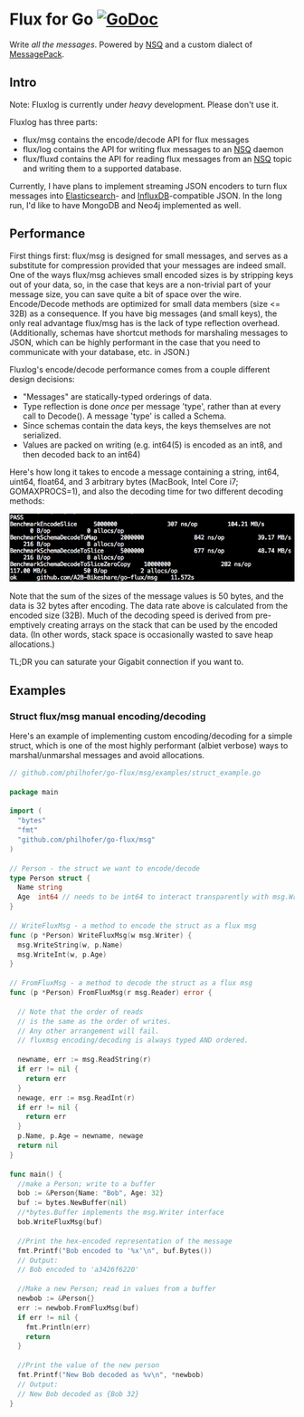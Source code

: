 Flux for Go [![GoDoc](https://godoc.org/github.com/A2B-Bikeshare/go-flux?status.png)](https://godoc.org/github.com/A2B-Bikeshare/go-flux)
=====================
Write *all the messages*.
Powered by [NSQ](http://nsq.io/) and a custom dialect of [MessagePack](http://msgpack.org).

Intro
-------------
Note: Fluxlog is currently under *heavy* development. Please don't use it.

Fluxlog has three parts:
  - flux/msg contains the encode/decode API for flux messages
  - flux/log contains the API for writing flux messages to an [NSQ](http://nsq.io) daemon
  - flux/fluxd contains the API for reading flux messages from an [NSQ](http://nsq.io) topic and writing them to a supported database.

Currently, I have plans to implement streaming JSON encoders to turn flux messages into [Elasticsearch](http://elasticsearch.org)- and [InfluxDB](http://influxdb.com)-compatible JSON.
In the long run, I'd like to have MongoDB and Neo4j implemented as well.

Performance
-------------
First things first: flux/msg is designed for small messages, and serves as a substitute for compression provided that your messages are indeed small. One of the ways
flux/msg achieves small encoded sizes is by stripping keys out of your data, so, in the case that keys are a non-trivial part of your message size, you can
save quite a bit of space over the wire. Encode/Decode methods are optimized for small data members (size <= 32B) as a consequence.
If you have big messages (and small keys), the only real advantage flux/msg has is the lack of type reflection overhead. (Additionally, schemas
have shortcut methods for marshaling messages to JSON, which can be highly performant in the case that you need to communicate with your database, etc. in JSON.)

Fluxlog's encode/decode performance comes from a couple different design decisions:
  - "Messages" are statically-typed orderings of data.
  - Type reflection is done *once* per message 'type', rather than at every call to Decode(). A message 'type' is called a Schema.
  - Since schemas contain the data keys, the keys themselves are not serialized.
  - Values are packed on writing (e.g. int64(5) is encoded as an int8, and then decoded back to an int64)

Here's how long it takes to encode a message containing a string, int64, uint64, float64, and 3 arbitrary bytes (MacBook, Intel Core i7; GOMAXPROCS=1), and also
the decoding time for two different decoding methods:

![benchmark](./BenchmarkEncode.png)

Note that the sum of the sizes of the message values is 50 bytes, and the data is 32 bytes after encoding. The data rate above is calculated from the encoded size (32B).
Much of the decoding speed is derived from pre-emptively creating arrays on the stack that can be used by the encoded data. (In other words, stack space is occasionally
wasted to save heap allocations.)

TL;DR you can saturate your Gigabit connection if you want to.

Examples
-----------
### Struct flux/msg manual encoding/decoding
Here's an example of implementing custom encoding/decoding for a simple struct, which is one of the most highly performant (albiet verbose)
ways to marshal/unmarshal messages and avoid allocations.
```go
// github.com/philhofer/go-flux/msg/examples/struct_example.go

package main

import (
  "bytes"
  "fmt"
  "github.com/philhofer/go-flux/msg"
)

// Person - the struct we want to encode/decode
type Person struct {
  Name string
  Age  int64 // needs to be int64 to interact transparently with msg.WriteInt() and msg.ReadInt()
}

// WriteFluxMsg - a method to encode the struct as a flux msg
func (p *Person) WriteFluxMsg(w msg.Writer) {
  msg.WriteString(w, p.Name)
  msg.WriteInt(w, p.Age)
}

// FromFluxMsg - a method to decode the struct as a flux msg
func (p *Person) FromFluxMsg(r msg.Reader) error {

  // Note that the order of reads
  // is the same as the order of writes.
  // Any other arrangement will fail.
  // fluxmsg encoding/decoding is always typed AND ordered.

  newname, err := msg.ReadString(r)
  if err != nil {
    return err
  }
  newage, err := msg.ReadInt(r)
  if err != nil {
    return err
  }
  p.Name, p.Age = newname, newage
  return nil
}

func main() {
  //make a Person; write to a buffer
  bob := &Person{Name: "Bob", Age: 32}
  buf := bytes.NewBuffer(nil)
  //*bytes.Buffer implements the msg.Writer interface
  bob.WriteFluxMsg(buf)

  //Print the hex-encoded representation of the message
  fmt.Printf("Bob encoded to '%x'\n", buf.Bytes())
  // Output:
  // Bob encoded to 'a3426f6220'

  //Make a new Person; read in values from a buffer
  newbob := &Person{}
  err := newbob.FromFluxMsg(buf)
  if err != nil {
    fmt.Println(err)
    return
  }

  //Print the value of the new person
  fmt.Printf("New Bob decoded as %v\n", *newbob)
  // Output:
  // New Bob decoded as {Bob 32}
}
```
